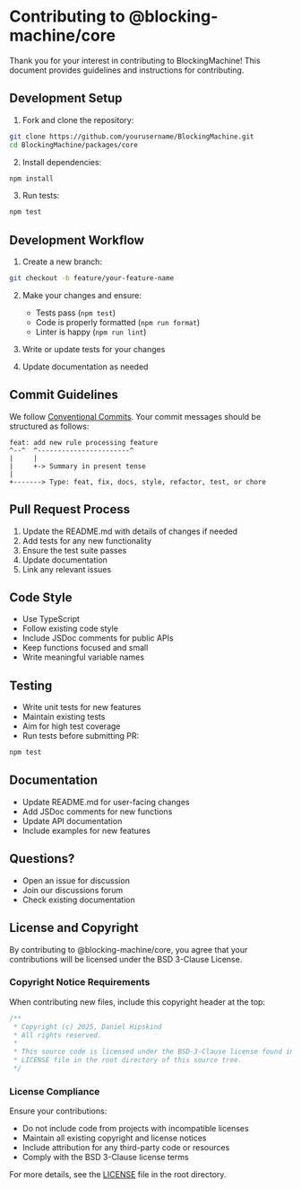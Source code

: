 # Contributing to @blocking-machine/core

Thank you for your interest in contributing to BlockingMachine! This document provides guidelines and instructions for contributing.

## Development Setup

1. Fork and clone the repository:
```bash
git clone https://github.com/yourusername/BlockingMachine.git
cd BlockingMachine/packages/core
```

2. Install dependencies:
```bash
npm install
```

3. Run tests:
```bash
npm test
```

## Development Workflow

1. Create a new branch:
```bash
git checkout -b feature/your-feature-name
```

2. Make your changes and ensure:
   - Tests pass (`npm test`)
   - Code is properly formatted (`npm run format`)
   - Linter is happy (`npm run lint`)

3. Write or update tests for your changes

4. Update documentation as needed

## Commit Guidelines

We follow [Conventional Commits](https://www.conventionalcommits.org/). Your commit messages should be structured as follows:

```
feat: add new rule processing feature
^--^  ^-----------------------^
|     |
|     +-> Summary in present tense
|
+-------> Type: feat, fix, docs, style, refactor, test, or chore
```

## Pull Request Process

1. Update the README.md with details of changes if needed
2. Add tests for any new functionality
3. Ensure the test suite passes
4. Update documentation
5. Link any relevant issues

## Code Style

- Use TypeScript
- Follow existing code style
- Include JSDoc comments for public APIs
- Keep functions focused and small
- Write meaningful variable names

## Testing

- Write unit tests for new features
- Maintain existing tests
- Aim for high test coverage
- Run tests before submitting PR:
```bash
npm test
```

## Documentation

- Update README.md for user-facing changes
- Add JSDoc comments for new functions
- Update API documentation
- Include examples for new features

## Questions?

- Open an issue for discussion
- Join our discussions forum
- Check existing documentation

## License and Copyright

By contributing to @blocking-machine/core, you agree that your contributions will be licensed under the BSD 3-Clause License.

### Copyright Notice Requirements

When contributing new files, include this copyright header at the top:

```typescript
/**
 * Copyright (c) 2025, Daniel Hipskind
 * All rights reserved.
 * 
 * This source code is licensed under the BSD-3-Clause license found in the
 * LICENSE file in the root directory of this source tree.
 */
```

### License Compliance

Ensure your contributions:
- Do not include code from projects with incompatible licenses
- Maintain all existing copyright and license notices
- Include attribution for any third-party code or resources
- Comply with the BSD 3-Clause license terms

For more details, see the [LICENSE](LICENSE) file in the root directory.